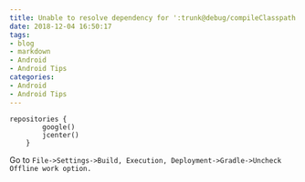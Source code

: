 ```yaml
---
title: Unable to resolve dependency for ':trunk@debug/compileClasspath' 
date: 2018-12-04 16:50:17
tags:
- blog
- markdown
- Android 
- Android Tips
categories:
- Android
- Android Tips
---
```


```
repositories {
        google()
        jcenter()
    }
```

Go to `File->Settings->Build, Execution, Deployment->Gradle->Uncheck Offline work option.`

<!-- more-->

